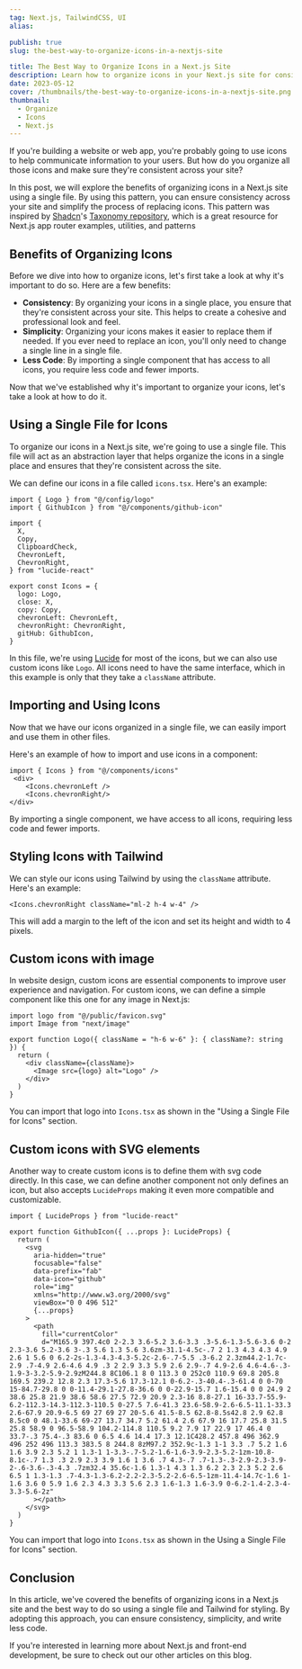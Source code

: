 ```yaml
---
tag: Next.js, TailwindCSS, UI
alias:

publish: true
slug: the-best-way-to-organize-icons-in-a-nextjs-site

title: The Best Way to Organize Icons in a Next.js Site
description: Learn how to organize icons in your Next.js site for consistency and simplicity. Follow the convention of using a single file and Tailwind CSS for styling.
date: 2023-05-12
cover: /thumbnails/the-best-way-to-organize-icons-in-a-nextjs-site.png
thumbnail:
  - Organize
  - Icons
  - Next.js
---
```


If you're building a website or web app, you're probably going to use icons to help communicate information to your users. But how do you organize all those icons and make sure they're consistent across your site?

In this post, we will explore the benefits of organizing icons in a Next.js site using a single file. By using this pattern, you can ensure consistency across your site and simplify the process of replacing icons. This pattern was inspired by [Shadcn](https://twitter.com/shadcn)'s [Taxonomy repository](https://github.com/shadcn/taxonomy), which is a great resource for Next.js app router examples, utilities, and patterns

## Benefits of Organizing Icons

Before we dive into how to organize icons, let's first take a look at why it's important to do so. Here are a few benefits:

- **Consistency**: By organizing your icons in a single place, you ensure that they're consistent across your site. This helps to create a cohesive and professional look and feel.
- **Simplicity**: Organizing your icons makes it easier to replace them if needed. If you ever need to replace an icon, you'll only need to change a single line in a single file.
- **Less Code**: By importing a single component that has access to all icons, you require less code and fewer imports.

Now that we've established why it's important to organize your icons, let's take a look at how to do it.

## Using a Single File for Icons

To organize our icons in a Next.js site, we're going to use a single file. This file will act as an abstraction layer that helps organize the icons in a single place and ensures that they're consistent across the site.

We can define our icons in a file called `icons.tsx`. Here's an example:

```tsx title="icons.tsx"
import { Logo } from "@/config/logo"
import { GithubIcon } from "@/components/github-icon"

import {
  X,
  Copy,
  ClipboardCheck,
  ChevronLeft,
  ChevronRight,
} from "lucide-react"

export const Icons = {
  logo: Logo,
  close: X,
  copy: Copy,
  chevronLeft: ChevronLeft,
  chevronRight: ChevronRight,
  gitHub: GithubIcon,
}
```

In this file, we're using [Lucide](https://lucide.dev/) for most of the icons, but we can also use custom icons like `Logo`. All icons need to have the same interface, which in this example is only that they take a `className` attribute.

## Importing and Using Icons

Now that we have our icons organized in a single file, we can easily import and use them in other files.

Here's an example of how to import and use icons in a component:

```tsx
import { Icons } from "@/components/icons"
 <div>
    <Icons.chevronLeft />
    <Icons.chevronRight/>
</div>
```

By importing a single component, we have access to all icons, requiring less code and fewer imports.

## Styling Icons with Tailwind

We can style our icons using Tailwind by using the `className` attribute. Here's an example:

```tsx
<Icons.chevronRight className="ml-2 h-4 w-4" />
```

This will add a margin to the left of the icon and set its height and width to 4 pixels.

## Custom icons with image
In website design, custom icons are essential components to improve user experience and navigation. For custom icons, we can define a simple component like this one for any image in Next.js:

```tsx title="logo.tsx"
import logo from "@/public/favicon.svg"
import Image from "next/image"

export function Logo({ className = "h-6 w-6" }: { className?: string }) {
  return (
    <div className={className}>
      <Image src={logo} alt="Logo" />
    </div>
  )
}
```

You can import that logo into `Icons.tsx` as shown in the "Using a Single File for Icons" section.

## Custom icons with SVG elements

Another way to create custom icons is to define them with svg code directly. In this case, we can define another component not only defines an icon, but also accepts `LucideProps` making it even more compatible and customizable.

``` tsx title="github-icon.tsx"
import { LucideProps } from "lucide-react"

export function GithubIcon({ ...props }: LucideProps) {
  return (
    <svg
      aria-hidden="true"
      focusable="false"
      data-prefix="fab"
      data-icon="github"
      role="img"
      xmlns="http://www.w3.org/2000/svg"
      viewBox="0 0 496 512"
      {...props}
    >
      <path
        fill="currentColor"
        d="M165.9 397.4c0 2-2.3 3.6-5.2 3.6-3.3 .3-5.6-1.3-5.6-3.6 0-2 2.3-3.6 5.2-3.6 3-.3 5.6 1.3 5.6 3.6zm-31.1-4.5c-.7 2 1.3 4.3 4.3 4.9 2.6 1 5.6 0 6.2-2s-1.3-4.3-4.3-5.2c-2.6-.7-5.5 .3-6.2 2.3zm44.2-1.7c-2.9 .7-4.9 2.6-4.6 4.9 .3 2 2.9 3.3 5.9 2.6 2.9-.7 4.9-2.6 4.6-4.6-.3-1.9-3-3.2-5.9-2.9zM244.8 8C106.1 8 0 113.3 0 252c0 110.9 69.8 205.8 169.5 239.2 12.8 2.3 17.3-5.6 17.3-12.1 0-6.2-.3-40.4-.3-61.4 0 0-70 15-84.7-29.8 0 0-11.4-29.1-27.8-36.6 0 0-22.9-15.7 1.6-15.4 0 0 24.9 2 38.6 25.8 21.9 38.6 58.6 27.5 72.9 20.9 2.3-16 8.8-27.1 16-33.7-55.9-6.2-112.3-14.3-112.3-110.5 0-27.5 7.6-41.3 23.6-58.9-2.6-6.5-11.1-33.3 2.6-67.9 20.9-6.5 69 27 69 27 20-5.6 41.5-8.5 62.8-8.5s42.8 2.9 62.8 8.5c0 0 48.1-33.6 69-27 13.7 34.7 5.2 61.4 2.6 67.9 16 17.7 25.8 31.5 25.8 58.9 0 96.5-58.9 104.2-114.8 110.5 9.2 7.9 17 22.9 17 46.4 0 33.7-.3 75.4-.3 83.6 0 6.5 4.6 14.4 17.3 12.1C428.2 457.8 496 362.9 496 252 496 113.3 383.5 8 244.8 8zM97.2 352.9c-1.3 1-1 3.3 .7 5.2 1.6 1.6 3.9 2.3 5.2 1 1.3-1 1-3.3-.7-5.2-1.6-1.6-3.9-2.3-5.2-1zm-10.8-8.1c-.7 1.3 .3 2.9 2.3 3.9 1.6 1 3.6 .7 4.3-.7 .7-1.3-.3-2.9-2.3-3.9-2-.6-3.6-.3-4.3 .7zm32.4 35.6c-1.6 1.3-1 4.3 1.3 6.2 2.3 2.3 5.2 2.6 6.5 1 1.3-1.3 .7-4.3-1.3-6.2-2.2-2.3-5.2-2.6-6.5-1zm-11.4-14.7c-1.6 1-1.6 3.6 0 5.9 1.6 2.3 4.3 3.3 5.6 2.3 1.6-1.3 1.6-3.9 0-6.2-1.4-2.3-4-3.3-5.6-2z"
      ></path>
    </svg>
  )
}
```

You can import that logo into `Icons.tsx` as shown in the Using a Single File for Icons" section.

## Conclusion

In this article, we've covered the benefits of organizing icons in a Next.js site and the best way to do so using a single file and Tailwind for styling. By adopting this approach, you can ensure consistency, simplicity, and write less code.

If you're interested in learning more about Next.js and front-end development, be sure to check out our other articles on this blog.